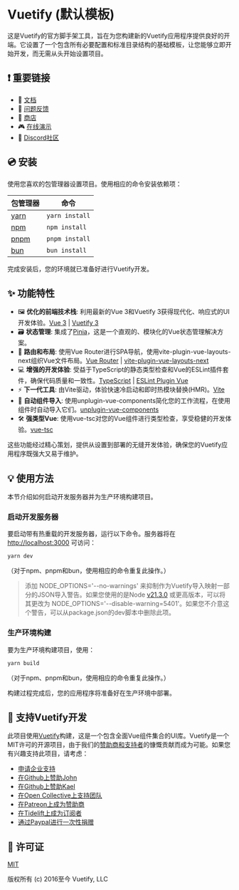 # Vuetify (默认模板)

这是Vuetify的官方脚手架工具，旨在为您构建新的Vuetify应用程序提供良好的开端。它设置了一个包含所有必要配置和标准目录结构的基础模板，让您能够立即开始开发，而无需从头开始设置项目。

## ❗️ 重要链接

- 📄 [文档](https://vuetifyjs.com/)
- 🚨 [问题反馈](https://issues.vuetifyjs.com/)
- 🏬 [商店](https://store.vuetifyjs.com/)
- 🎮 [在线演示](https://play.vuetifyjs.com/)
- 💬 [Discord社区](https://community.vuetifyjs.com)

## 💿 安装

使用您喜欢的包管理器设置项目。使用相应的命令安装依赖项：

| 包管理器                                                        | 命令            |
|---------------------------------------------------------------|----------------|
| [yarn](https://yarnpkg.com/getting-started)                   | `yarn install` |
| [npm](https://docs.npmjs.com/cli/v7/commands/npm-install)     | `npm install`  |
| [pnpm](https://pnpm.io/installation)                          | `pnpm install` |
| [bun](https://bun.sh/#getting-started)                        | `bun install`  |

完成安装后，您的环境就已准备好进行Vuetify开发。

## ✨ 功能特性

- 🖼️ **优化的前端技术栈**: 利用最新的Vue 3和Vuetify 3获得现代化、响应式的UI开发体验。[Vue 3](https://v3.vuejs.org/) | [Vuetify 3](https://vuetifyjs.com/en/)
- 🗃️ **状态管理**: 集成了[Pinia](https://pinia.vuejs.org/)，这是一个直观的、模块化的Vue状态管理解决方案。
- 🚦 **路由和布局**: 使用Vue Router进行SPA导航，使用vite-plugin-vue-layouts-next组织Vue文件布局。[Vue Router](https://router.vuejs.org/) | [vite-plugin-vue-layouts-next](https://github.com/loicduong/vite-plugin-vue-layouts-next)
- 💻 **增强的开发体验**: 受益于TypeScript的静态类型检查和Vue的ESLint插件套件，确保代码质量和一致性。[TypeScript](https://www.typescriptlang.org/) | [ESLint Plugin Vue](https://eslint.vuejs.org/)
- ⚡ **下一代工具**: 由Vite驱动，体验快速冷启动和即时热模块替换(HMR)。[Vite](https://vitejs.dev/)
- 🧩 **自动组件导入**: 使用unplugin-vue-components简化您的工作流程，在使用组件时自动导入它们。[unplugin-vue-components](https://github.com/antfu/unplugin-vue-components)
- 🛠️ **强类型Vue**: 使用vue-tsc对您的Vue组件进行类型检查，享受稳健的开发体验。[vue-tsc](https://github.com/johnsoncodehk/volar/tree/master/packages/vue-tsc)

这些功能经过精心策划，提供从设置到部署的无缝开发体验，确保您的Vuetify应用程序既强大又易于维护。

## 💡 使用方法

本节介绍如何启动开发服务器并为生产环境构建项目。

### 启动开发服务器

要启动带有热重载的开发服务器，运行以下命令。服务器将在 [http://localhost:3000](http://localhost:3000) 可访问：

```bash
yarn dev
```

（对于npm、pnpm和bun，使用相应的命令重复此操作。）

> 添加 NODE_OPTIONS='--no-warnings' 来抑制作为Vuetify导入映射一部分的JSON导入警告。如果您使用的是Node [v21.3.0](https://nodejs.org/en/blog/release/v21.3.0) 或更高版本，可以将其更改为 NODE_OPTIONS='--disable-warning=5401'。如果您不介意这个警告，可以从package.json的dev脚本中删除此项。

### 生产环境构建

要为生产环境构建项目，使用：

```bash
yarn build
```

（对于npm、pnpm和bun，使用相应的命令重复此操作。）

构建过程完成后，您的应用程序将准备好在生产环境中部署。

## 💪 支持Vuetify开发

此项目使用[Vuetify](https://vuetifyjs.com/en/)构建，这是一个包含全面Vue组件集合的UI库。Vuetify是一个MIT许可的开源项目，由于我们的[赞助商和支持者](https://vuetifyjs.com/introduction/sponsors-and-backers/)的慷慨贡献而成为可能。如果您有兴趣支持此项目，请考虑：

- [申请企业支持](https://support.vuetifyjs.com/)
- [在Github上赞助John](https://github.com/users/johnleider/sponsorship)
- [在Github上赞助Kael](https://github.com/users/kaelwd/sponsorship)
- [在Open Collective上支持团队](https://opencollective.com/vuetify)
- [在Patreon上成为赞助商](https://www.patreon.com/vuetify)
- [在Tidelift上成为订阅者](https://tidelift.com/subscription/npm/vuetify)
- [通过Paypal进行一次性捐赠](https://paypal.me/vuetify)

## 📑 许可证
[MIT](http://opensource.org/licenses/MIT)

版权所有 (c) 2016至今 Vuetify, LLC
